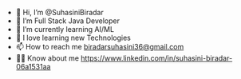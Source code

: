 - 👋 Hi, I’m @SuhasiniBiradar
- 👀 I’m Full Stack Java Developer
- 🌱 I’m currently learning AI/ML
- 💞️ I love learning new Technologies 
- 📫 How to reach me biradarsuhasini36@gmail.com
- 👨‍💻 Know about me https://www.linkedin.com/in/suhasini-biradar-06a1531aa

<!---
SuhasiniBiradar/SuhasiniBiradar is a ✨ special ✨ repository because its `README.md` (this file) appears on your GitHub profile.
You can click the Preview link to take a look at your changes.
--->
